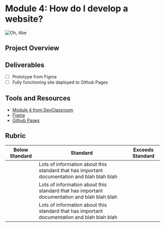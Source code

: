# Module 4: How do I develop a website?

![Oh, Abe](https://media.giphy.com/media/l2JdTkHW1KZPdvdS0/giphy.gif)

## Project Overview

## Deliverables 

 - [ ] Prototype from Figma <br />
 - [ ] Fully functioning site deployed to Github Pages <br />
 
## Tools and Resources
- [Module 4 from DevClassroom](https://devclassroom.dev/modules/how-do-i-develop-a-website)
- [Figma](https://figma.com)
- [Github Pages](https://pages.github.com/)

## Rubric
| Below Standard  | Standard                                                                                     | Exceeds Standard |
| -------------   | -------------                                                                                | -------------    |
|                 | Lots of information about this standard that has important documentation and blah blah blah  |
|                 | Lots of information about this standard that has important documentation and blah blah blah  |
|                 | Lots of information about this standard that has important documentation and blah blah blah  |

